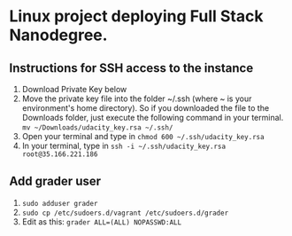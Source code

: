 # Linux project deploying Full Stack Nanodegree.

## Instructions for SSH access to the instance

1. Download Private Key below
2. Move the private key file into the folder ~/.ssh (where ~ is your environment's home directory). So if you downloaded the file to the Downloads folder, just execute the following command in your terminal.
``mv ~/Downloads/udacity_key.rsa ~/.ssh/``
3. Open your terminal and type in
``chmod 600 ~/.ssh/udacity_key.rsa``
4. In your terminal, type in
``ssh -i ~/.ssh/udacity_key.rsa root@35.166.221.186``

## Add grader user
1. ``sudo adduser grader``
2. ``sudo cp /etc/sudoers.d/vagrant /etc/sudoers.d/grader``
3. Edit as this: ``grader ALL=(ALL) NOPASSWD:ALL``
